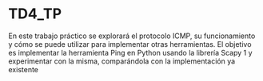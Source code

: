 # TD4_TP
En este trabajo práctico se explorará el protocolo ICMP, su funcionamiento y cómo se puede utilizar para implementar otras herramientas. El objetivo es implementar la herramienta Ping en Python usando la librería Scapy 1 y experimentar con la misma, comparándola con la implementación ya existente
